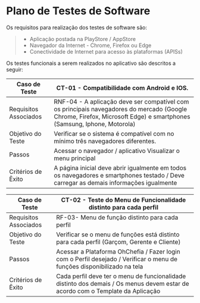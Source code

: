 # Plano de Testes de Software  

  

Os requisitos para realização dos testes de software são:  

  

> - Aplicação postada na PlayStore / AppStore 
> - Navegador da Internet - Chrome, Firefox ou Edge  
> - Conectividade de Internet para acesso às plataformas (APISs)  
 
  
 
Os testes funcionais a serem realizados no aplicativo são descritos a seguir:  
 
  
| Caso de Teste           | CT-01 - Compatibilidade com Android e IOS.                                                                                             |
|-------------------------|----------------------------------------------------------------------------------------------------------------------------------------|
|Requisitos Associados    | RNF-04 - A aplicação deve ser compatível com os principais navegadores do mercado (Google Chrome, Firefox, Microsoft Edge) e smartphones (Samsung, Iphone, Motorola)             | 
|Objetivo do Teste        | Verificar se o sistema é compatível com no mínimo três navegadores diferentes.                                                            | 
|Passos                   | Acessar o navegador / aplicativo   Visualizar o menu principal                                                                         |
|Critérios de Êxito       | A página inicial deve abrir igualmente em todos os navegadores e smartphones testado / Deve carregar as demais informações igualmente  |


| Caso de Teste           | CT-02 - Teste do Menu de Funcionalidade distinto para cada perfil                                                                |
|-------------------------|----------------------------------------------------------------------------------------------------------------------------------|
|Requisitos Associados    | RF-03- Menu de função distinto para cada perfil                                                                                  | 
|Objetivo do Teste        | Verificar se o menu de funções está distinto para cada perfil (Garçom, Gerente e Cliente)                                        | 
|Passos                   | Acessar a Plataforma OhChefia / Fazer login com o Perfil desejado / Verificar o menu de funções disponibilizado na tela          |
|Critérios de Êxito       | Cada perfil deve ter o menu de funcionalidade distinto dos demais / Os menus devem estar de acordo com o Template da Aplicação   |

  
